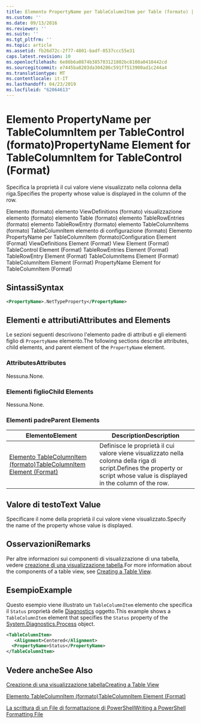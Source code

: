 ```yaml
---
title: Elemento PropertyName per TableColumnItem per Table (formato) | Microsoft Docs
ms.custom: ''
ms.date: 09/13/2016
ms.reviewer: ''
ms.suite: ''
ms.tgt_pltfrm: ''
ms.topic: article
ms.assetid: fb26d72c-2f77-4801-badf-0537ccc55e31
caps.latest.revision: 10
ms.openlocfilehash: 6e86b6a0874b385703121802bc8108a0410442cd
ms.sourcegitcommit: e7445ba8203da304286c591ff513900ad1c244a4
ms.translationtype: MT
ms.contentlocale: it-IT
ms.lasthandoff: 04/23/2019
ms.locfileid: "62064613"
---
```

# <a name="propertyname-element-for-tablecolumnitem-for-tablecontrol-format"></a><span data-ttu-id="0cc32-102">Elemento PropertyName per TableColumnItem per TableControl (formato)</span><span class="sxs-lookup"><span data-stu-id="0cc32-102">PropertyName Element for TableColumnItem for TableControl (Format)</span></span>

<span data-ttu-id="0cc32-103">Specifica la proprietà il cui valore viene visualizzato nella colonna della riga.</span><span class="sxs-lookup"><span data-stu-id="0cc32-103">Specifies the property whose value is displayed in the column of the row.</span></span>

<span data-ttu-id="0cc32-104">Elemento (formato) elemento ViewDefinitions (formato) visualizzazione elemento (formato) elemento Table (formato) elemento TableRowEntries (formato) elemento TableRowEntry (formato) elemento TableColumnItems (formato) TableColumnItem elemento di configurazione (formato) Elemento PropertyName per TableColumnItem (formato)</span><span class="sxs-lookup"><span data-stu-id="0cc32-104">Configuration Element (Format) ViewDefinitions Element (Format) View Element (Format) TableControl Element (Format) TableRowEntries Element (Format) TableRowEntry Element (Format) TableColumnItems Element (Format) TableColumnItem Element (Format) PropertyName Element for TableColumnItem (Format)</span></span>

## <a name="syntax"></a><span data-ttu-id="0cc32-105">Sintassi</span><span class="sxs-lookup"><span data-stu-id="0cc32-105">Syntax</span></span>

```xml
<PropertyName>.NetTypeProperty</PropertyName>
```

## <a name="attributes-and-elements"></a><span data-ttu-id="0cc32-106">Elementi e attributi</span><span class="sxs-lookup"><span data-stu-id="0cc32-106">Attributes and Elements</span></span>

<span data-ttu-id="0cc32-107">Le sezioni seguenti descrivono l'elemento padre di attributi e gli elementi figlio di `PropertyName` elemento.</span><span class="sxs-lookup"><span data-stu-id="0cc32-107">The following sections describe attributes, child elements, and parent element of the `PropertyName` element.</span></span>

### <a name="attributes"></a><span data-ttu-id="0cc32-108">Attributes</span><span class="sxs-lookup"><span data-stu-id="0cc32-108">Attributes</span></span>

<span data-ttu-id="0cc32-109">Nessuna.</span><span class="sxs-lookup"><span data-stu-id="0cc32-109">None.</span></span>

### <a name="child-elements"></a><span data-ttu-id="0cc32-110">Elementi figlio</span><span class="sxs-lookup"><span data-stu-id="0cc32-110">Child Elements</span></span>

<span data-ttu-id="0cc32-111">Nessuna.</span><span class="sxs-lookup"><span data-stu-id="0cc32-111">None.</span></span>

### <a name="parent-elements"></a><span data-ttu-id="0cc32-112">Elementi padre</span><span class="sxs-lookup"><span data-stu-id="0cc32-112">Parent Elements</span></span>

|<span data-ttu-id="0cc32-113">Elemento</span><span class="sxs-lookup"><span data-stu-id="0cc32-113">Element</span></span>|<span data-ttu-id="0cc32-114">Description</span><span class="sxs-lookup"><span data-stu-id="0cc32-114">Description</span></span>|
|-------------|-----------------|
|[<span data-ttu-id="0cc32-115">Elemento TableColumnItem (formato)</span><span class="sxs-lookup"><span data-stu-id="0cc32-115">TableColumnItem Element (Format)</span></span>](./tablecolumnitem-element-for-tablecolumnitems-for-tablecontrol-format.md)|<span data-ttu-id="0cc32-116">Definisce le proprietà il cui valore viene visualizzato nella colonna della riga di script.</span><span class="sxs-lookup"><span data-stu-id="0cc32-116">Defines the property or script whose value is displayed in the column of the row.</span></span>|

## <a name="text-value"></a><span data-ttu-id="0cc32-117">Valore di testo</span><span class="sxs-lookup"><span data-stu-id="0cc32-117">Text Value</span></span>

<span data-ttu-id="0cc32-118">Specificare il nome della proprietà il cui valore viene visualizzato.</span><span class="sxs-lookup"><span data-stu-id="0cc32-118">Specify the name of the property whose value is displayed.</span></span>

## <a name="remarks"></a><span data-ttu-id="0cc32-119">Osservazioni</span><span class="sxs-lookup"><span data-stu-id="0cc32-119">Remarks</span></span>

<span data-ttu-id="0cc32-120">Per altre informazioni sui componenti di visualizzazione di una tabella, vedere [creazione di una visualizzazione tabella](./creating-a-table-view.md).</span><span class="sxs-lookup"><span data-stu-id="0cc32-120">For more information about the components of a table view, see [Creating a Table View](./creating-a-table-view.md).</span></span>

## <a name="example"></a><span data-ttu-id="0cc32-121">Esempio</span><span class="sxs-lookup"><span data-stu-id="0cc32-121">Example</span></span>

<span data-ttu-id="0cc32-122">Questo esempio viene illustrato un `TableColumnItem` elemento che specifica il `Status` proprietà delle [Diagnostics](/dotnet/api/System.Diagnostics.Process) oggetto.</span><span class="sxs-lookup"><span data-stu-id="0cc32-122">This example shows a `TableColumnItem` element that specifies the `Status` property of the [System.Diagnostics.Process](/dotnet/api/System.Diagnostics.Process) object.</span></span>

```xml
<TableColumnItem>
   <Alignment>Centered</Alignment>
  <PropertyName>Status</PropertyName>
</TableColumnItem>

```

## <a name="see-also"></a><span data-ttu-id="0cc32-123">Vedere anche</span><span class="sxs-lookup"><span data-stu-id="0cc32-123">See Also</span></span>

[<span data-ttu-id="0cc32-124">Creazione di una visualizzazione tabella</span><span class="sxs-lookup"><span data-stu-id="0cc32-124">Creating a Table View</span></span>](./creating-a-table-view.md)

[<span data-ttu-id="0cc32-125">Elemento TableColumnItem (formato)</span><span class="sxs-lookup"><span data-stu-id="0cc32-125">TableColumnItem Element (Format)</span></span>](./tablecolumnitem-element-for-tablecolumnitems-for-tablecontrol-format.md)

[<span data-ttu-id="0cc32-126">La scrittura di un File di formattazione di PowerShell</span><span class="sxs-lookup"><span data-stu-id="0cc32-126">Writing a PowerShell Formatting File</span></span>](./writing-a-powershell-formatting-file.md)
